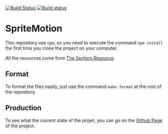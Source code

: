 [![Build Status](https://travis-ci.org/Xav83/SpriteMotion.svg?branch=master)](https://travis-ci.org/Xav83/SpriteMotion)
[![Build status](https://ci.appveyor.com/api/projects/status/5hep44jdbpxb3vd3?svg=true)](https://ci.appveyor.com/project/Xav83/spritemotion)

# SpriteMotion

This repository use `npm`, so you need to execute the command `npm install` the first time you clone the project on your computer.

All the resources come from [The Spriters Resource](https://www.spriters-resource.com/).

## Format

To format the files easily, just use the command `make format` at the root of the repository.

## Production

To see what the current state of the projet, you can go on the [Github Page](https://xav83.github.io/SpriteMotion/) of the project.
